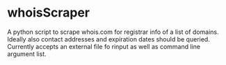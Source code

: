 # whoisScraper
A python script to scrape whois.com for registrar info of a list of domains. Ideally also contact addresses and expiration dates should be queried. Currently accepts an external file fo rinput as well as command line argument list.
